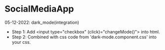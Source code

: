 
# SocialMediaApp

05-12-2022: dark_mode(integration)
- Step 1: Add <input type="checkbox" (click)="changeMode()"> into html.
- Step 2: Combined with css code from 'dark-mode.component.css' into your css.
